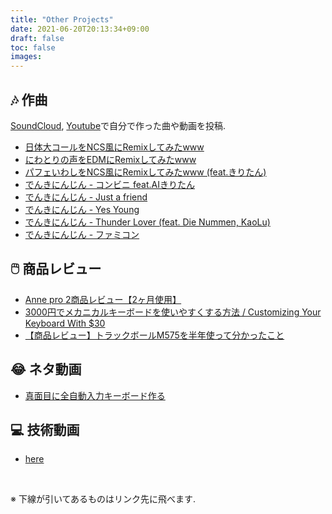 ```yaml
---
title: "Other Projects"
date: 2021-06-20T20:13:34+09:00
draft: false
toc: false
images:
---
```


## 🎶 作曲
[SoundCloud](https://soundcloud.com/takeyamadesu), [Youtube](https://www.youtube.com/c/でんきにんじん)で自分で作った曲や動画を投稿.    

- [日体大コールをNCS風にRemixしてみたwww](https://www.youtube.com/watch?v=4RMUM_g9-A8)   
- [にわとりの声をEDMにRemixしてみたwww](https://youtu.be/6ET-LOTNuJA)    
- [パフェいわしをNCS風にRemixしてみたwww (feat.きりたん)](https://youtu.be/u1lYUsXILzE)  
- [でんきにんじん - コンビニ feat.AIきりたん](https://www.youtube.com/watch?v=g1WK2SCK7wQ)
- [でんきにんじん - Just a friend](https://youtu.be/xCMtDhisvhY)
- [でんきにんじん - Yes Young](https://youtu.be/3f3rIFFKyg8)
- [でんきにんじん - Thunder Lover (feat. Die Nummen, KaoLu)](https://youtu.be/TfQO7xiaoy0)
- [でんきにんじん - ファミコン](https://youtu.be/DwgCpm_AR0U)


## 🖱️ 商品レビュー
- [Anne pro 2商品レビュー【2ヶ月使用】](https://youtu.be/_DSBGMVispw)
- [3000円でメカニカルキーボードを使いやすくする方法 / Customizing Your Keyboard With $30](https://youtu.be/H2PSWxv4Qvs)
- [【商品レビュー】トラックボールM575を半年使って分かったこと](https://youtu.be/un_THzKRMhM)

## 😂 ネタ動画
- [真面目に全自動入力キーボード作る](https://youtu.be/m1KO7G2T02A)

## 💻 技術動画

- [here](/tech)

&nbsp;

※ 下線が引いてあるものはリンク先に飛べます.